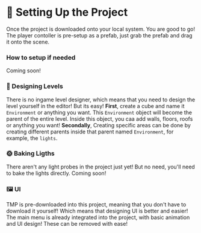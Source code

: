 # 🧰 Setting Up the Project

Once the project is downloaded onto your local system. You are good to go! The player contoller is pre-setup as a prefab, just grab the prefab and drag it onto the scene.

### How to setup if needed
Coming soon!

### 🔨 Designing Levels
There is no ingame level designer, which means that you need to design the level yourself in the editor! But its easy! **First**, create a cube and name it `Environment` or anything you want. This `Environment` object will become the parent of the entire level. Inside this object, you caa add walls, floors, roofs or anything you want! **Secondally**, Creating specific areas can be done by creating different parents inside that parent named `Environment`, for example, the `lights`.

### 🌞 Baking Ligths
There aren't any light probes in the project just yet! But no need, you'll need to bake the lights directly. Coming soon!

### 🖼️ UI
TMP is pre-downloaded into this project, meaning that you don't have to download it yourself! Which means that designing UI is better and easier! The main menu is already integrated into the project, with basic animation and UI design! These can be removed with ease!


